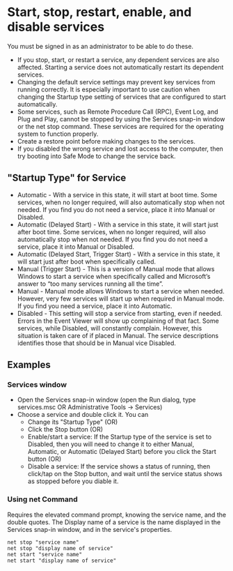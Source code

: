 # Start, stop, restart, enable, and disable services

You must be signed in as an administrator to be able to do these.

* If you stop, start, or restart a service, any dependent services are also affected. Starting a service does not automatically restart its dependent services.
* Changing the default service settings may prevent key services from running correctly. It is especially important to use caution when changing the Startup type setting of services that are configured to start automatically.
* Some services, such as Remote Procedure Call (RPC), Event Log, and Plug and Play, cannot be stopped by using the Services snap-in window or the net stop command. These services are required for the operating system to function properly.
* Create a restore point before making changes to the services. 
* If you disabled the wrong service and lost access to the computer, then try booting into Safe Mode to change the service back.

## "Startup Type" for Service

* Automatic - With a service in this state, it will start at boot time. Some services, when no longer required, will also automatically stop when not needed. If you find you do not need a service, place it into Manual or Disabled.
* Automatic (Delayed Start) - With a service in this state, it will start just after boot time. Some services, when no longer required, will also automatically stop when not needed. If you find you do not need a service, place it into Manual or Disabled.
* Automatic (Delayed Start, Trigger Start) - With a service in this state, it will start just after boot when specifically called.
* Manual (Trigger Start) - This is a version of Manual mode that allows Windows to start a service when specifically called and Microsoft’s answer to “too many services running all the time”.
* Manual - Manual mode allows Windows to start a service when needed. However, very few services will start up when required in Manual mode. If you find you need a service, place it into Automatic.
* Disabled - This setting will stop a service from starting, even if needed. Errors in the Event Viewer will show up complaining of that fact. Some services, while Disabled, will constantly complain. However, this situation is taken care of if placed in Manual. The service descriptions identifies those that should be in Manual vice Disabled.

## Examples

### Services window

* Open the Services snap-in window (open the Run dialog, type services.msc OR Administrative Tools -> Services)
* Choose a service and double click it. You can
  * Change its "Startup Type" (OR)
  * Click the Stop button (OR)
  * Enable/start a service: If the Startup type of the service is set to Disabled, then you will need to change it to either Manual, Automatic, or Automatic (Delayed Start) before you click the Start button (OR)
  * Disable a service: If the service shows a status of running, then click/tap on the Stop button, and wait until the service status shows as stopped before you diable it.

### Using net Command

Requires the elevated command prompt, knowing the service name, and the double quotes. The Display name of a service is 
the name displayed in the Services snap-in window, and in the service's properties.

    net stop "service name"
    net stop "display name of service"
    net start "service name"
    net start "display name of service"
